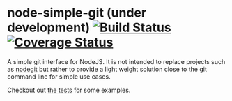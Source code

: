 # node-simple-git (under development) [![Build Status][travis-img]][travis-build] [![Coverage Status][coveralls]][coveralls-img]

A simple git interface for NodeJS.
It is not intended to replace projects such as 
[nodegit](https://github.com/nodegit/nodegit) but 
rather to provide a light weight solution close to 
the git command line for simple use cases.

Checkout out [the tests](test/repository-test.coffee) for some examples.


[travis-build]: https://travis-ci.org/tuvistavie/node-simple-git
[travis-img]: https://travis-ci.org/tuvistavie/node-simple-git.svg?branch=master
[coveralls]: https://coveralls.io/repos/tuvistavie/node-simple-git/badge.png?branch=master
[coveralls-img]: https://coveralls.io/r/tuvistavie/node-simple-git?branch=master
